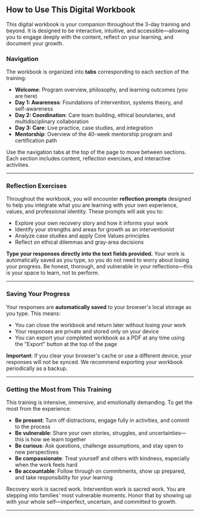 ## How to Use This Digital Workbook

This digital workbook is your companion throughout the 3-day training and beyond. It is designed to be interactive, intuitive, and accessible—allowing you to engage deeply with the content, reflect on your learning, and document your growth.

### Navigation

The workbook is organized into **tabs** corresponding to each section of the training:

- **Welcome**: Program overview, philosophy, and learning outcomes (you are here)
- **Day 1: Awareness**: Foundations of intervention, systems theory, and self-awareness
- **Day 2: Coordination**: Care team building, ethical boundaries, and multidisciplinary collaboration
- **Day 3: Care**: Live practice, case studies, and integration
- **Mentorship**: Overview of the 40-week mentorship program and certification path

Use the navigation tabs at the top of the page to move between sections. Each section includes content, reflection exercises, and interactive activities.

---

### Reflection Exercises

Throughout the workbook, you will encounter **reflection prompts** designed to help you integrate what you are learning with your own experience, values, and professional identity. These prompts will ask you to:

- Explore your own recovery story and how it informs your work
- Identify your strengths and areas for growth as an interventionist
- Analyze case studies and apply Core Values principles
- Reflect on ethical dilemmas and gray-area decisions

**Type your responses directly into the text fields provided.** Your work is automatically saved as you type, so you do not need to worry about losing your progress. Be honest, thorough, and vulnerable in your reflections—this is your space to learn, not to perform.

---

### Saving Your Progress

Your responses are **automatically saved** to your browser's local storage as you type. This means:

- You can close the workbook and return later without losing your work
- Your responses are private and stored only on your device
- You can export your completed workbook as a PDF at any time using the "Export" button at the top of the page

**Important**: If you clear your browser's cache or use a different device, your responses will not be synced. We recommend exporting your workbook periodically as a backup.

---

### Getting the Most from This Training

This training is intensive, immersive, and emotionally demanding. To get the most from the experience:

- **Be present**: Turn off distractions, engage fully in activities, and commit to the process
- **Be vulnerable**: Share your own stories, struggles, and uncertainties—this is how we learn together
- **Be curious**: Ask questions, challenge assumptions, and stay open to new perspectives
- **Be compassionate**: Treat yourself and others with kindness, especially when the work feels hard
- **Be accountable**: Follow through on commitments, show up prepared, and take responsibility for your learning

Recovery work is sacred work. Intervention work is sacred work. You are stepping into families' most vulnerable moments. Honor that by showing up with your whole self—imperfect, uncertain, and committed to growth.

---

